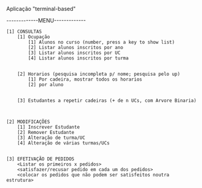 Aplicação "terminal-based"

-------------MENU-------------


	[1] CONSULTAS
		[1] Ocupação
			[1] Alunos no curso (number, press a key to show list)
			[2] Listar alunos inscritos por ano
            [3] Listar alunos inscritos por UC
            [4] Listar alunos inscritos por turma

			
		[2] Horarios (pesquisa incompleta p/ nome; pesquisa pelo up)
			[1] Por cadeira, mostrar todos os horarios
			[2] por aluno
			
		
		[3] Estudantes a repetir cadeiras (+ de n UCs, com Arvore Binaria)
		
	
	
	[2] MODIFICAÇÕES
		[1] Inscrever Estudante
		[2] Remover Estudante
		[3] Alteração de turma/UC
		[4] Alteração de várias turmas/UCs
	

	[3] EFETIVAÇÃO DE PEDIDOS
		<Listar os primeiros x pedidos>
		<satisfazer/recusar pedido em cada um dos pedidos>
		<colocar os pedidos que não podem ser satisfeitos noutra estrutura>
		